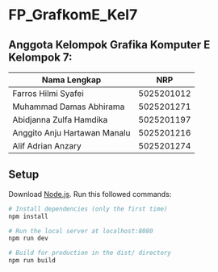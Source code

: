 # FP_GrafkomE_Kel7


## Anggota Kelompok Grafika Komputer E Kelompok 7:
Nama Lengkap                 | NRP
---------------------------- | -------------
Farros Hilmi Syafei          | 5025201012
Muhammad Damas Abhirama      | 5025201271
Abidjanna Zulfa Hamdika      | 5025201197
Anggito Anju Hartawan Manalu | 5025201216
Alif Adrian Anzary           | 5025201274

## Setup

Download [Node.js](https://nodejs.org/en/download/).
Run this followed commands:

``` bash
# Install dependencies (only the first time)
npm install

# Run the local server at localhost:8080
npm run dev

# Build for production in the dist/ directory
npm run build
```

